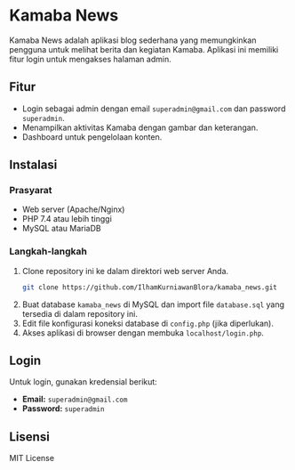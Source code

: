 # Kamaba News

Kamaba News adalah aplikasi blog sederhana yang memungkinkan pengguna untuk melihat berita dan kegiatan Kamaba. Aplikasi ini memiliki fitur login untuk mengakses halaman admin.

## Fitur
- Login sebagai admin dengan email `superadmin@gmail.com` dan password `superadmin`.
- Menampilkan aktivitas Kamaba dengan gambar dan keterangan.
- Dashboard untuk pengelolaan konten.

## Instalasi

### Prasyarat
- Web server (Apache/Nginx)
- PHP 7.4 atau lebih tinggi
- MySQL atau MariaDB

### Langkah-langkah
1. Clone repository ini ke dalam direktori web server Anda.
    ```bash
    git clone https://github.com/IlhamKurniawanBlora/kamaba_news.git
    ```
2. Buat database `kamaba_news` di MySQL dan import file `database.sql` yang tersedia di dalam repository ini.
3. Edit file konfigurasi koneksi database di `config.php` (jika diperlukan).
4. Akses aplikasi di browser dengan membuka `localhost/login.php`.

## Login
Untuk login, gunakan kredensial berikut:
- **Email:** `superadmin@gmail.com`
- **Password:** `superadmin`

## Lisensi
MIT License
